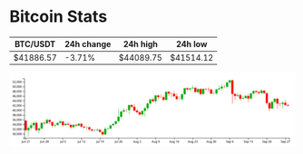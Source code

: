 # Bitcoin Stats

BTC/USDT|24h change|24h high|24h low|
|---|---|---|---|
|$41886.57|-3.71%|$44089.75|$41514.12|

<img src="./chart.svg">

